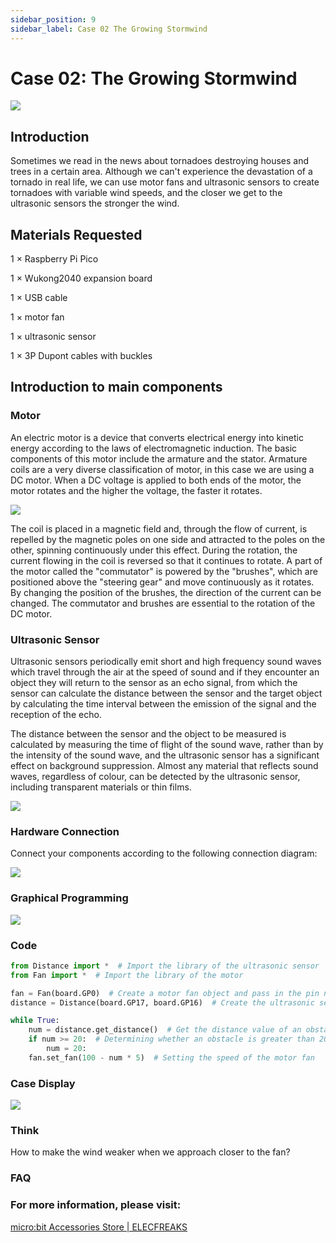 ```yaml
---
sidebar_position: 9
sidebar_label: Case 02 The Growing Stormwind
---
```


# Case 02: The Growing Stormwind

![](https://wiki-media-ef.oss-cn-hongkong.aliyuncs.com/i18n/en/docusaurus-plugin-content-docs/current/pico/wukong2040/raspberry-pi-pico-inventors-kit/images/wukong2040-inventors-case02-01.png)

## Introduction

Sometimes we read in the news about tornadoes destroying houses and trees in a certain area. Although we can't experience the devastation of a tornado in real life, we can use motor fans and ultrasonic sensors to create tornadoes with variable wind speeds, and the closer we get to the ultrasonic sensors the stronger the wind.

## Materials Requested

1 × Raspberry Pi Pico

1 × Wukong2040 expansion board

1 × USB cable

1 × motor fan

1 × ultrasonic sensor

1 × 3P Dupont cables with buckles

## Introduction to main components

### Motor

An electric motor is a device that converts electrical energy into kinetic energy according to the laws of electromagnetic induction. The basic components of this motor include the armature and the stator. Armature coils are a very diverse classification of motor, in this case we are using a DC motor. When a DC voltage is applied to both ends of the motor, the motor rotates and the higher the voltage, the faster it rotates.

![](https://wiki-media-ef.oss-cn-hongkong.aliyuncs.com/i18n/en/docusaurus-plugin-content-docs/current/pico/wukong2040/raspberry-pi-pico-inventors-kit/images/wukong2040-inventors-case02-02.gif)

The coil is placed in a magnetic field and, through the flow of current, is repelled by the magnetic poles on one side and attracted to the poles on the other, spinning continuously under this effect. During the rotation, the current flowing in the coil is reversed so that it continues to rotate. A part of the motor called the "commutator" is powered by the "brushes", which are positioned above the "steering gear" and move continuously as it rotates. By changing the position of the brushes, the direction of the current can be changed. The commutator and brushes are essential to the rotation of the DC motor.

### Ultrasonic Sensor

Ultrasonic sensors periodically emit short and high frequency sound waves which travel through the air at the speed of sound and if they encounter an object they will return to the sensor as an echo signal, from which the sensor can calculate the distance between the sensor and the target object by calculating the time interval between the emission of the signal and the reception of the echo.

The distance between the sensor and the object to be measured is calculated by measuring the time of flight of the sound wave, rather than by the intensity of the sound wave, and the ultrasonic sensor has a significant effect on background suppression. Almost any material that reflects sound waves, regardless of colour, can be detected by the ultrasonic sensor, including transparent materials or thin films.

![](https://wiki-media-ef.oss-cn-hongkong.aliyuncs.com/i18n/en/docusaurus-plugin-content-docs/current/pico/wukong2040/raspberry-pi-pico-inventors-kit/images/wukong2040-inventors-case02-03.png)

### Hardware Connection

Connect your components according to the following connection diagram:

![](https://wiki-media-ef.oss-cn-hongkong.aliyuncs.com/i18n/en/docusaurus-plugin-content-docs/current/pico/wukong2040/raspberry-pi-pico-inventors-kit/images/wukong2040-inventors-case02-04.png)

### Graphical Programming

![](https://wiki-media-ef.oss-cn-hongkong.aliyuncs.com/i18n/en/docusaurus-plugin-content-docs/current/pico/wukong2040/raspberry-pi-pico-inventors-kit/images/wukong2040-inventors-case02-05.png)

### Code

```python
from Distance import *  # Import the library of the ultrasonic sensor
from Fan import *  # Import the library of the motor

fan = Fan(board.GP0)  # Create a motor fan object and pass in the pin number
distance = Distance(board.GP17, board.GP16)  # Create the ultrasonic sensor object and pass in the pin number

while True:
    num = distance.get_distance()  # Get the distance value of an obstacle detected by the ultrasonic sensor and assign it to num
    if num >= 20:  # Determining whether an obstacle is greater than 20cm away from the ultrasound
        num = 20:
    fan.set_fan(100 - num * 5)  # Setting the speed of the motor fan
```

### Case Display

![](https://wiki-media-ef.oss-cn-hongkong.aliyuncs.com/i18n/en/docusaurus-plugin-content-docs/current/pico/wukong2040/raspberry-pi-pico-inventors-kit/images/wukong2040-inventors-kit-case02-06.gif)

### Think

How to make the wind weaker when we approach closer to the fan?

### FAQ



### For more information, please visit:

[micro:bit Accessories Store | ELECFREAKS](https://www.elecfreaks.com/)
